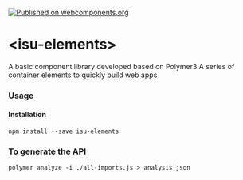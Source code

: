 [![Published on webcomponents.org](https://img.shields.io/badge/webcomponents.org-published-blue.svg)](https://www.webcomponents.org/element/isuwang/isu-elements)
# \<isu-elements\>
A basic component library developed based on Polymer3
A series of container elements to quickly build web apps

### Usage
#### Installation
```
npm install --save isu-elements
```

### To generate the API

```
polymer analyze -i ./all-imports.js > analysis.json
```
